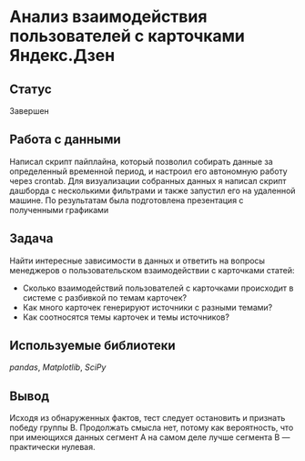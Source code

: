 # Анализ взаимодействия пользователей с карточками Яндекс.Дзен 

## Статус

Завершен

## Работа с данными

Написал скрипт пайплайна, который позволил собирать данные за определенный временной период, и настроил его
автономную работу через crontab. Для визуализации собранных данных я написал скрипт
дашборда с несколькими фильтрами и также запустил его на удаленной машине. По
результатам была подготовлена презентация с полученными графиками

## Задача

Найти интересные зависимости в данных и ответить на вопросы менеджеров о пользовательском взаимодействии с карточками статей:
- Cколько взаимодействий пользователей с карточками происходит в системе с разбивкой по темам карточек?
- Как много карточек генерируют источники с разными темами?
- Как соотносятся темы карточек и темы источников?

## Используемые библиотеки
*pandas*, *Matplotlib*, *SciPy*

## Вывод

Исходя из обнаруженных фактов, тест следует остановить и признать победу группы В. Продолжать смысла нет, потому как вероятность, что при имеющихся данных сегмент А на самом деле лучше сегмента В — практически нулевая.
